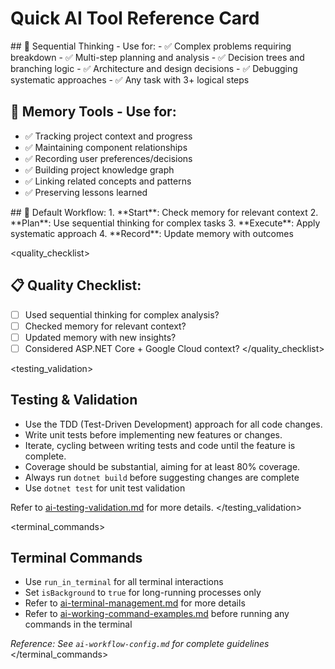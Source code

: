 # Quick AI Tool Reference Card

<tools>
## 🧠 Sequential Thinking - Use for:
- ✅ Complex problems requiring breakdown
- ✅ Multi-step planning and analysis  
- ✅ Decision trees and branching logic
- ✅ Architecture and design decisions
- ✅ Debugging systematic approaches
- ✅ Any task with 3+ logical steps

## 🧠 Memory Tools - Use for:
- ✅ Tracking project context and progress
- ✅ Maintaining component relationships
- ✅ Recording user preferences/decisions
- ✅ Building project knowledge graph
- ✅ Linking related concepts and patterns
- ✅ Preserving lessons learned
</tools>

<workflow>
## 🔄 Default Workflow:
1. **Start**: Check memory for relevant context
2. **Plan**: Use sequential thinking for complex tasks
3. **Execute**: Apply systematic approach
4. **Record**: Update memory with outcomes
</workflow>

<quality_checklist>
## 📋 Quality Checklist:
- [ ] Used sequential thinking for complex analysis?
- [ ] Checked memory for relevant context?
- [ ] Updated memory with new insights?
- [ ] Considered ASP.NET Core + Google Cloud context?
</quality_checklist>

<testing_validation>
## Testing & Validation
- Use the TDD (Test-Driven Development) approach for all code changes.
- Write unit tests before implementing new features or changes.
- Iterate, cycling between writing tests and code until the feature is complete.
- Coverage should be substantial, aiming for at least 80% coverage.
- Always run `dotnet build` before suggesting changes are complete
- Use `dotnet test` for unit test validation

Refer to [ai-testing-validation.md](./ai-testing-validation.md) for more details.
</testing_validation>

<terminal_commands>
## Terminal Commands
- Use `run_in_terminal` for all terminal interactions
- Set `isBackground` to `true` for long-running processes only
- Refer to [ai-terminal-management.md](./ai-terminal-management.md) for more details
- Refer to [ai-working-command-examples.md](./ai-working-command-examples.md) before running any commands in the terminal

*Reference: See `ai-workflow-config.md` for complete guidelines*
</terminal_commands>
